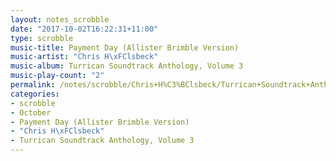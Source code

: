 ```yaml
---
layout: notes_scrobble
date: "2017-10-02T16:22:31+11:00"
type: scrobble
music-title: Payment Day (Allister Brimble Version)
music-artist: "Chris H\xFClsbeck"
music-album: Turrican Soundtrack Anthology, Volume 3
music-play-count: "2"
permalink: /notes/scrobble/Chris+H%C3%BClsbeck/Turrican+Soundtrack+Anthology%2C+Volume+3/f0e815d5dc43ef17a66217f6682e3cc519796f3c.html
categories:
- scrobble
- October
- Payment Day (Allister Brimble Version)
- "Chris H\xFClsbeck"
- Turrican Soundtrack Anthology, Volume 3
---
```

